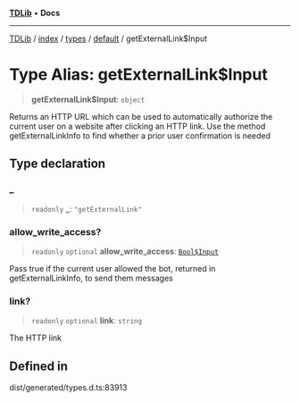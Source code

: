 [**TDLib**](../../../../../../README.md) • **Docs**

***

[TDLib](../../../../../../modules.md) / [index](../../../../../README.md) / [types](../../../README.md) / [default](../README.md) / getExternalLink$Input

# Type Alias: getExternalLink$Input

> **getExternalLink$Input**: `object`

Returns an HTTP URL which can be used to automatically authorize the current user on a website after clicking an HTTP link. Use the method getExternalLinkInfo to find whether a prior user confirmation is needed

## Type declaration

### \_

> `readonly` **\_**: `"getExternalLink"`

### allow\_write\_access?

> `readonly` `optional` **allow\_write\_access**: [`Bool$Input`](Bool$Input.md)

Pass true if the current user allowed the bot, returned in getExternalLinkInfo, to send them messages

### link?

> `readonly` `optional` **link**: `string`

The HTTP link

## Defined in

dist/generated/types.d.ts:83913

